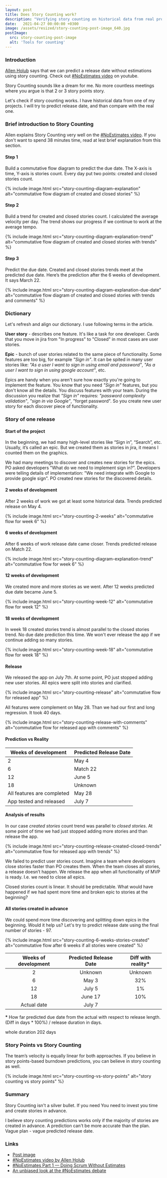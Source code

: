 ```yaml
---
layout: post
title: Does Story Counting work?
description: "Verifying story counting on historical data from real project. #NoEstimates"
date:   2021-04-27 00:00:00 +0300
image: /assets/resized/story-counting-post-image_640.jpg
postImage:
  src: story-counting-post-image
  alt: 'Tools for counting'
---
```


### Introduction

[Allen Holub](https://twitter.com/allenholub) says that we can predict a release date without estimations using story counting.
Check out [#NoEstimates video](https://youtu.be/QVBlnCTu9Ms) on youtube.

Story Counting sounds like a dream for me.
No more countless meetings where you argue is that 2 or 3 story points story.

Let's check if story counting works.
I have historical data from one of my projects.
I will try to predict release date, and than compare with the real one.

### Brief introduction to Story Counting

Allen explains Story Counting very well on the [#NoEstimates video](https://youtu.be/QVBlnCTu9Ms).
If you don't want to spend 38 minutes time, read at lest brief explanation from this section.

#### Step 1
Build a commutative flow diagram to predict the due date.
The X-axis is time, Y-axis is stories count. Every day put two points: created and closed stories count.

{% include image.html src="story-counting-diagram-explanation" alt="commutative flow diagram of created and closed stories" %}

#### Step 2
Build a trend for created and closed stories count.
I calculated the average velocity per day. The trend shows our progress if we continue to work at the average tempo.

{% include image.html src="story-counting-diagram-explanation-trend" alt="commutative flow diagram of created and closed stories with trends" %}

#### Step 3
Predict the due date.
Created and closed stories trends meet at the predicted due date.
Here’s the prediction after the 6 weeks of development.
It says March 22.

{% include image.html src="story-counting-diagram-explanation-due-date" alt="commutative flow diagram of created and closed stories with trends and comments" %}

### Dictionary

Let's refresh and align our dictionary.
I use following terms in the article.

**User story** - describes one feature. It's like a task for one developer. Cards that you move in jira from "In progress" to "Closed" in most cases are user stories.

**Epic** - bunch of user stories related to the same piece of functionality.
Some features are too big, for example *"Sign in"*.
It can be spited in many user stories like:
*"As a user I want to sign in using email and password"*,
*"As a user I want to sign in using google account"*,
etc.

Epics are handy when you aren't sure how exactly you're going to implement the feature.
You know that you need *"Sign in"* features, but you don't know all the details.
You discuss features with your team.
During the discussion you realize that *"Sign in"* requires:
*"password complexity validation"*, *"sign in via Google"*, "forget password".
So you create new user story for each discover piece of functionality.

### Story of one release

#### Start of the project

In the beginning, we had many high-level stories like “Sign in”, “Search”, etc.
Usually, it’s called an epic.
But we created them as stories in jira, it means I counted them on the graphics.

We had many meetings to discover and creates new stories for the epics.
PO asked developers "What do we need to implement sign in?".
Developers were telling details of implementation: "We need integrate with Google to provide google sign".
PO created new stories for the discovered details. 

#### 2 weeks of development

After 2 weeks of work we got at least some historical data.
Trends predicted release on May 4.

{% include image.html src="story-counting-2-weeks" alt="commutative flow for week 6" %}

#### 6 weeks of development

After 6 weeks of work release date came closer.
Trends predicted release on Match 22.

{% include image.html src="story-counting-diagram-explanation-trend" alt="commutative flow for week 6" %}

#### 12 weeks of development

We created more and more stories as we went.
After 12 weeks predicted due date became June 5.

{% include image.html src="story-counting-week-12" alt="commutative flow for week 12" %}

#### 18 weeks of development

In week 18 created stories trend is almost parallel to the closed stories trend.
No due date prediction this time.
We won't ever release the app if we continue adding so many stories.

{% include image.html src="story-counting-week-18" alt="commutative flow for week 18" %}

#### Release

We released the app on July 7th.
At some point, PO just stopped adding new user stories.
All epics were split into stories and clarified.

{% include image.html src="story-counting-release" alt="commutative flow for released app" %}

All features were complement on May 28.
Than we had our first and long regression.
It took 40 days.

{% include image.html src="story-counting-release-with-comments" alt="commutative flow for released app with comments" %}


#### Prediction vs Reality

| Weeks of development | Predicted Release Date |
| ----------- | ----------- |
| 2           | May 4       |
| 6           | Match 22    |
| 12          | June 5      |
| 18          | Unknown     |
| All features are completed| May 28 |
| App tested and released |  July 7|


#### Analysis of results

In our case *created stories* count trend was parallel to *closed stories*.
At some point of time we had just stopped adding more stories and than release the app.

{% include image.html src="story-counting-release-created-closed-trends" alt="commutative flow for released app with trends" %}

We failed to predict user stories count.
Imagine a team where developers close stories faster than PO creates them.
When the team closes all stories, a release doesn’t happen.
We release the app when all functionality of MVP is ready.
I.e. we need to close all epics.

Closed stories count is linear.
It should be predictable.
What would have happened if we had spent more time and broken epic to stories at the beginning?

#### All stories created in advance

We could spend more time discovering and splitting down epics in the beginning.
Would it help us?
Let's try to predict release date using the final number of stories - 97.

{% include image.html src="story-counting-6-weeks-stories-created" alt="commutative flow after 6 weeks if all stories were created" %}

| Weeks of development | Predicted Release Date | Diff with reality\* |
| :-----------: | :-----------: | :----------: |
| 2           | Unknown     | Unknown  |
| 6           | May 3       | 32%      |
| 12          | July 5      | 1%       |
| 18          | June 17     | 10%      |
| Actual date |  July 7     |          |

**\*** How far predicted due date from the actual with respect to release length.
(Diff in days * 100%) / release duration in days.

whole duration 202 days

### Story Points vs Story Counting 

The team’s velocity is equally linear for both approaches.
If you believe in story points-based burndown predictions, you can believe in story counting as well.

{% include image.html src="story-counting-vs-story-points" alt="story counting vs story points" %}

### Summary

Story Counting isn't a silver bullet.
If you need 
You need to invest you time and create stories in advance. 

I believe story counting predictions works only if the majority of stories are created in advance.
A prediction can't be more accurate than the plan. Vague plan - vague predicted release date.


### Links
* [Post image](https://flic.kr/p/JxqpKJ)
* [#NoEstimates video by Allen Holub](https://youtu.be/QVBlnCTu9Ms)
* [#NoEstimates Part 1 — Doing Scrum Without Estimates](https://neilkillick.medium.com/noestimates-part-1-doing-scrum-without-estimates-b42c4a453dc6)
* [An unbiased look at the #NoEstimates debate](https://techbeacon.com/app-dev-testing/noestimates-debate-unbiased-look-origins-arguments-thought-leaders-behind-movement)